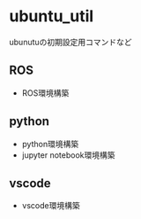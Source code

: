 # ubuntu_util
ubunutuの初期設定用コマンドなど

## ROS
- ROS環境構築

## python
- python環境構築
- jupyter notebook環境構築

## vscode
- vscode環境構築
